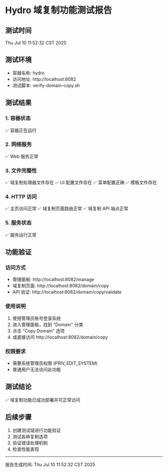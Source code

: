 # Hydro 域复制功能测试报告

## 测试时间
Thu Jul 10 11:52:32 CST 2025

## 测试环境
- 容器名称: hydro
- 访问地址: http://localhost:8082
- 测试脚本: verify-domain-copy.sh

## 测试结果

### 1. 容器状态
✅ 容器正在运行

### 2. 网络服务
✅ Web 服务正常

### 3. 文件完整性
✅ 域复制处理器文件存在
✅ UI 配置文件存在
✅ 菜单配置正确
✅ 模板文件存在

### 4. HTTP 访问
✅ 主页访问正常
✅ 域复制页面路由正常
✅ 域复制 API 端点正常

### 5. 服务状态
✅ 服务运行正常

## 功能验证

### 访问方式
- 管理面板: http://localhost:8082/manage
- 域复制页面: http://localhost:8082/domain/copy
- API 验证: http://localhost:8082/domain/copy/validate

### 使用说明
1. 使用管理员账号登录系统
2. 进入管理面板，找到 "Domain" 分类
3. 点击 "Copy Domain" 选项
4. 或直接访问 http://localhost:8082/domain/copy

### 权限要求
- 需要系统管理员权限 (PRIV_EDIT_SYSTEM)
- 普通用户无法访问此功能

## 测试结论
✅ 域复制功能已成功部署并可正常访问

## 后续步骤
1. 创建测试域进行功能验证
2. 测试各种复制选项
3. 验证错误处理机制
4. 检查性能表现

---
报告生成时间: Thu Jul 10 11:52:32 CST 2025
